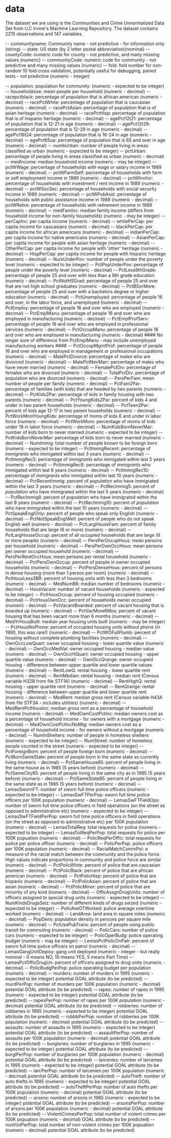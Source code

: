 # data

The dataset we are using is the Communities and Crime Unnormalized Data Set from U.C Irvine's Machine Learning Repository. The dataset contains 2215 observations and 147 variables. 

-- communityname: Community name - not predictive - for information only (string) 
-- state: US state (by 2 letter postal abbreviation)(nominal) 
-- countyCode: numeric code for county - not predictive, and many missing values (numeric) 
-- communityCode: numeric code for community - not predictive and many missing values (numeric) 
-- fold: fold number for non-random 10 fold cross validation, potentially useful for debugging, paired tests - not predictive (numeric - integer) 

-- population: population for community: (numeric - expected to be integer) 
-- householdsize: mean people per household (numeric - decimal) 
-- racepctblack: percentage of population that is african american (numeric - decimal) 
-- racePctWhite: percentage of population that is caucasian (numeric - decimal) 
-- racePctAsian: percentage of population that is of asian heritage (numeric - decimal) 
-- racePctHisp: percentage of population that is of hispanic heritage (numeric - decimal) 
-- agePct12t21: percentage of population that is 12-21 in age (numeric - decimal) 
-- agePct12t29: percentage of population that is 12-29 in age (numeric - decimal) 
-- agePct16t24: percentage of population that is 16-24 in age (numeric - decimal) 
-- agePct65up: percentage of population that is 65 and over in age (numeric - decimal) 
-- numbUrban: number of people living in areas classified as urban (numeric - expected to be integer) 
-- pctUrban: percentage of people living in areas classified as urban (numeric - decimal) 
-- medIncome: median household income (numeric - may be integer) 
-- pctWWage: percentage of households with wage or salary income in 1989 (numeric - decimal) 
-- pctWFarmSelf: percentage of households with farm or self employment income in 1989 (numeric - decimal) 
-- pctWInvInc: percentage of households with investment / rent income in 1989 (numeric - decimal) 
-- pctWSocSec: percentage of households with social security income in 1989 (numeric - decimal) 
-- pctWPubAsst: percentage of households with public assistance income in 1989 (numeric - decimal) 
-- pctWRetire: percentage of households with retirement income in 1989 (numeric - decimal) 
-- medFamInc: median family income (differs from household income for non-family households) (numeric - may be integer) 
-- perCapInc: per capita income (numeric - decimal) 
-- whitePerCap: per capita income for caucasians (numeric - decimal) 
-- blackPerCap: per capita income for african americans (numeric - decimal) 
-- indianPerCap: per capita income for native americans (numeric - decimal) 
-- AsianPerCap: per capita income for people with asian heritage (numeric - decimal) 
-- OtherPerCap: per capita income for people with 'other' heritage (numeric - decimal) 
-- HispPerCap: per capita income for people with hispanic heritage (numeric - decimal) 
-- NumUnderPov: number of people under the poverty level (numeric - expected to be integer) 
-- PctPopUnderPov: percentage of people under the poverty level (numeric - decimal) 
-- PctLess9thGrade: percentage of people 25 and over with less than a 9th grade education (numeric - decimal) 
-- PctNotHSGrad: percentage of people 25 and over that are not high school graduates (numeric - decimal) 
-- PctBSorMore: percentage of people 25 and over with a bachelors degree or higher education (numeric - decimal) 
-- PctUnemployed: percentage of people 16 and over, in the labor force, and unemployed (numeric - decimal) 
-- PctEmploy: percentage of people 16 and over who are employed (numeric - decimal) 
-- PctEmplManu: percentage of people 16 and over who are employed in manufacturing (numeric - decimal) 
-- PctEmplProfServ: percentage of people 16 and over who are employed in professional services (numeric - decimal) 
-- PctOccupManu: percentage of people 16 and over who are employed in manufacturing (numeric - decimal) #### No longer sure of difference from PctEmplManu - may include unemployed manufacturing workers #### 
-- PctOccupMgmtProf: percentage of people 16 and over who are employed in management or professional occupations (numeric - decimal) 
-- MalePctDivorce: percentage of males who are divorced (numeric - decimal) 
-- MalePctNevMarr: percentage of males who have never married (numeric - decimal) 
-- FemalePctDiv: percentage of females who are divorced (numeric - decimal) 
-- TotalPctDiv: percentage of population who are divorced (numeric - decimal) 
-- PersPerFam: mean number of people per family (numeric - decimal) 
-- PctFam2Par: percentage of families (with kids) that are headed by two parents (numeric - decimal) 
-- PctKids2Par: percentage of kids in family housing with two parents (numeric - decimal) 
-- PctYoungKids2Par: percent of kids 4 and under in two parent households (numeric - decimal) 
-- PctTeen2Par: percent of kids age 12-17 in two parent households (numeric - decimal) 
-- PctWorkMomYoungKids: percentage of moms of kids 6 and under in labor force (numeric - decimal) 
-- PctWorkMom: percentage of moms of kids under 18 in labor force (numeric - decimal) 
-- NumKidsBornNeverMar: number of kids born to never married (numeric - expected to be integer) 
-- PctKidsBornNeverMar: percentage of kids born to never married (numeric - decimal) 
-- NumImmig: total number of people known to be foreign born (numeric - expected to be integer) 
-- PctImmigRecent: percentage of _immigrants_ who immigated within last 3 years (numeric - decimal) 
-- PctImmigRec5: percentage of _immigrants_ who immigated within last 5 years (numeric - decimal) 
-- PctImmigRec8: percentage of _immigrants_ who immigated within last 8 years (numeric - decimal) 
-- PctImmigRec10: percentage of _immigrants_ who immigated within last 10 years (numeric - decimal) 
-- PctRecentImmig: percent of _population_ who have immigrated within the last 3 years (numeric - decimal) 
-- PctRecImmig5: percent of _population_ who have immigrated within the last 5 years (numeric - decimal) 
-- PctRecImmig8: percent of _population_ who have immigrated within the last 8 years (numeric - decimal) 
-- PctRecImmig10: percent of _population_ who have immigrated within the last 10 years (numeric - decimal) 
-- PctSpeakEnglOnly: percent of people who speak only English (numeric - decimal) 
-- PctNotSpeakEnglWell: percent of people who do not speak English well (numeric - decimal) 
-- PctLargHouseFam: percent of family households that are large (6 or more) (numeric - decimal) 
-- PctLargHouseOccup: percent of all occupied households that are large (6 or more people) (numeric - decimal) 
-- PersPerOccupHous: mean persons per household (numeric - decimal) 
-- PersPerOwnOccHous: mean persons per owner occupied household (numeric - decimal) 
-- PersPerRentOccHous: mean persons per rental household (numeric - decimal) 
-- PctPersOwnOccup: percent of people in owner occupied households (numeric - decimal) 
-- PctPersDenseHous: percent of persons in dense housing (more than 1 person per room) (numeric - decimal) 
-- PctHousLess3BR: percent of housing units with less than 3 bedrooms (numeric - decimal) 
-- MedNumBR: median number of bedrooms (numeric - decimal) 
-- HousVacant: number of vacant households (numeric - expected to be integer) 
-- PctHousOccup: percent of housing occupied (numeric - decimal) 
-- PctHousOwnOcc: percent of households owner occupied (numeric - decimal) 
-- PctVacantBoarded: percent of vacant housing that is boarded up (numeric - decimal) 
-- PctVacMore6Mos: percent of vacant housing that has been vacant more than 6 months (numeric - decimal) 
-- MedYrHousBuilt: median year housing units built (numeric - may be integer) 
-- PctHousNoPhone: percent of occupied housing units without phone (in 1990, this was rare!) (numeric - decimal) 
-- PctWOFullPlumb: percent of housing without complete plumbing facilities (numeric - decimal) 
-- OwnOccLowQuart: owner occupied housing - lower quartile value (numeric - decimal) 
-- OwnOccMedVal: owner occupied housing - median value (numeric - decimal) 
-- OwnOccHiQuart: owner occupied housing - upper quartile value (numeric - decimal) 
-- OwnOccQrange: owner occupied housing - difference between upper quartile and lower quartile values (numeric - decimal) 
-- RentLowQ: rental housing - lower quartile rent (numeric - decimal) 
-- RentMedian: rental housing - median rent (Census variable H32B from file STF1A) (numeric - decimal) 
-- RentHighQ: rental housing - upper quartile rent (numeric - decimal) 
-- RentQrange: rental housing - difference between upper quartile and lower quartile rent (numeric - decimal) 
-- MedRent: median gross rent (Census variable H43A from file STF3A - includes utilities) (numeric - decimal) 
-- MedRentPctHousInc: median gross rent as a percentage of household income (numeric - decimal) 
-- MedOwnCostPctInc: median owners cost as a percentage of household income - for owners with a mortgage (numeric - decimal) 
-- MedOwnCostPctIncNoMtg: median owners cost as a percentage of household income - for owners without a mortgage (numeric - decimal) 
-- NumInShelters: number of people in homeless shelters (numeric - expected to be integer) 
-- NumStreet: number of homeless people counted in the street (numeric - expected to be integer) 
-- PctForeignBorn: percent of people foreign born (numeric - decimal) 
-- PctBornSameState: percent of people born in the same state as currently living (numeric - decimal) 
-- PctSameHouse85: percent of people living in the same house as in 1985 (5 years before) (numeric - decimal) 
-- PctSameCity85: percent of people living in the same city as in 1985 (5 years before) (numeric - decimal) 
-- PctSameState85: percent of people living in the same state as in 1985 (5 years before) (numeric - decimal) 
-- LemasSwornFT: number of sworn full time police officers (numeric - expected to be integer) 
-- LemasSwFTPerPop: sworn full time police officers per 100K population (numeric - decimal) 
-- LemasSwFTFieldOps: number of sworn full time police officers in field operations (on the street as opposed to administrative etc) (numeric - expected to be integer) 
-- LemasSwFTFieldPerPop: sworn full time police officers in field operations (on the street as opposed to administrative etc) per 100K population (numeric - decimal) 
-- LemasTotalReq: total requests for police (numeric - expected to be integer) 
-- LemasTotReqPerPop: total requests for police per 100K popuation (numeric - decimal) 
-- PolicReqPerOffic: total requests for police per police officer (numeric - decimal) 
-- PolicPerPop: police officers per 100K population (numeric - decimal) 
-- RacialMatchCommPol: a measure of the racial match between the community and the police force. High values indicate proportions in community and police force are similar (numeric - decimal) 
-- PctPolicWhite: percent of police that are caucasian (numeric - decimal) 
-- PctPolicBlack: percent of police that are african american (numeric - decimal) 
-- PctPolicHisp: percent of police that are hispanic (numeric - decimal) 
-- PctPolicAsian: percent of police that are asian (numeric - decimal) 
-- PctPolicMinor: percent of police that are minority of any kind (numeric - decimal) 
-- OfficAssgnDrugUnits: number of officers assigned to special drug units (numeric - expected to be integer) 
-- NumKindsDrugsSeiz: number of different kinds of drugs seized (numeric - expected to be integer) 
-- PolicAveOTWorked: police average overtime worked (numeric - decimal) 
-- LandArea: land area in square miles (numeric - decimal) 
-- PopDens: population density in persons per square mile (numeric - decimal) 
-- PctUsePubTrans: percent of people using public transit for commuting (numeric - decimal) 
-- PolicCars: number of police cars (numeric - expected to be integer) 
-- PolicOperBudg: police operating budget (numeric - may be integer) 
-- LemasPctPolicOnPatr: percent of sworn full time police officers on patrol (numeric - decimal) 
-- LemasGangUnitDeploy: gang unit deployed (numeric - integer - but really nominal - 0 means NO, 10 means YES, 5 means Part Time) 
-- LemasPctOfficDrugUn: percent of officers assigned to drug units (numeric - decimal) 
-- PolicBudgPerPop: police operating budget per population (numeric - decimal) 
-- murders: number of murders in 1995 (numeric - expected to be integer) potential GOAL attribute (to be predicted) 
-- murdPerPop: number of murders per 100K population (numeric - decimal) potential GOAL attribute (to be predicted) 
-- rapes: number of rapes in 1995 (numeric - expected to be integer) potential GOAL attribute (to be predicted) 
-- rapesPerPop: number of rapes per 100K population (numeric - decimal) potential GOAL attribute (to be predicted) 
-- robberies: number of robberies in 1995 (numeric - expected to be integer) potential GOAL attribute (to be predicted) 
-- robbbPerPop: number of robberies per 100K population (numeric - decimal) potential GOAL attribute (to be predicted) 
-- assaults: number of assaults in 1995 (numeric - expected to be integer) potential GOAL attribute (to be predicted) 
-- assaultPerPop: number of assaults per 100K population (numeric - decimal) potential GOAL attribute (to be predicted) 
-- burglaries: number of burglaries in 1995 (numeric - expected to be integer) potential GOAL attribute (to be predicted) 
-- burglPerPop: number of burglaries per 100K population (numeric - decimal) potential GOAL attribute (to be predicted) 
-- larcenies: number of larcenies in 1995 (numeric - expected to be integer) potential GOAL attribute (to be predicted) 
-- larcPerPop: number of larcenies per 100K population (numeric - decimal) potential GOAL attribute (to be predicted) 
-- autoTheft: number of auto thefts in 1995 (numeric - expected to be integer) potential GOAL attribute (to be predicted) 
-- autoTheftPerPop: number of auto thefts per 100K population (numeric - decimal) potential GOAL attribute (to be predicted) 
-- arsons: number of arsons in 1995 (numeric - expected to be integer) potential GOAL attribute (to be predicted) 
-- arsonsPerPop: number of arsons per 100K population (numeric - decimal) potential GOAL attribute (to be predicted) 
-- ViolentCrimesPerPop: total number of violent crimes per 100K popuation (numeric - decimal) GOAL attribute (to be predicted) 
-- nonViolPerPop: total number of non-violent crimes per 100K popuation (numeric - decimal) potential GOAL attribute (to be predicted) 